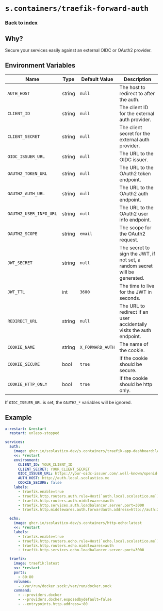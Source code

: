 # `s.containers/traefik-forward-auth`

### [Back to index](../../README.md)

## Why?

Secure your services easily against an external OIDC or OAuth2 provider.

## Environment Variables

| Name                                  | Type   | Default Value         | Description                                                                |
| ------------------------------------- | ------ | --------------------- | -------------------------------------------------------------------------- |
| `AUTH_HOST`                           | string | `null`                | The host to redirect to after the auth.                                    |
| `CLIENT_ID`                           | string | `null`                | The client ID for the external auth provider.                              |
| `CLIENT_SECRET`                       | string | `null`                | The client secret for the external auth provider.                          |
| `OIDC_ISSUER_URL`                     | string | `null`                | The URL to the OIDC issuer.                                                |
| `OAUTH2_TOKEN_URL`                    | string | `null`                | The URL to the OAuth2 token endpoint.                                      |
| `OAUTH2_AUTH_URL`                     | string | `null`                | The URL to the OAuth2 auth endpoint.                                       |
| `OAUTH2_USER_INFO_URL`                | string | `null`                | The URL to the OAuth2 user info endpoint.                                  |
| `OAUTH2_SCOPE`                        | string | `email`               | The scope for the OAuth2 request.                                          |
| `JWT_SECRET`                          | string | `null`                | The secret to sign the JWT, if not set, a random secret will be generated. |
| `JWT_TTL`                             | int    | `3600`                | The time to live for the JWT in seconds.                                   |
| `REDIRECT_URL`                        | string | `null`                | The URL to redirect if an user accidentally visits the auth endpoint.      |
| `COOKIE_NAME`                         | string | `X_FORWARD_AUTH`      | The name of the cookie.                                                    |
| `COOKIE_SECURE`                       | bool   | `true`                | If the cookie should be secure.                                            |
| `COOKIE_HTTP_ONLY`                    | bool   | `true`                | If the cookie should be http only.                                         |

If `OIDC_ISSUER_URL` is set, the `OAUTH2_*` variables will be ignored.

## Example

```yml
x-restart: &restart
  restart: unless-stopped

services:
  auth:
    image: ghcr.io/scolastico-dev/s.containers/traefik-app-dashboard:latest
    <<: *restart
    environment:
      CLIENT_ID: YOUR_CLIENT_ID
      CLIENT_SECRET: YOUR_CLIENT_SECRET
      OIDC_ISSUER_URL: https://your-oidc-issuer.com/.well-known/openid-configuration
      AUTH_HOST: http://auth.local.scolastico.me
      COOKIE_SECURE: false
    labels:
      - traefik.enable=true
      - traefik.http.routers.auth.rule=Host(`auth.local.scolastico.me`)
      - traefik.http.routers.auth.middlewares=auth
      - traefik.http.services.auth.loadbalancer.server.port=3000
      - traefik.http.middlewares.auth.forwardauth.address=http://auth:3000/auth

  echo:
    image: ghcr.io/scolastico-dev/s.containers/http-echo:latest
    <<: *restart
    labels:
      - traefik.enable=true
      - traefik.http.routers.echo.rule=Host(`echo.local.scolastico.me`)
      - traefik.http.routers.echo.middlewares=auth
      - traefik.http.services.echo.loadbalancer.server.port=3000

  traefik:
    image: traefik:latest
    <<: *restart
    ports:
      - 80:80
    volumes:
      - /var/run/docker.sock:/var/run/docker.sock
    command:
      - --providers.docker
      - --providers.docker.exposedbydefault=false
      - --entrypoints.http.address=:80
```
